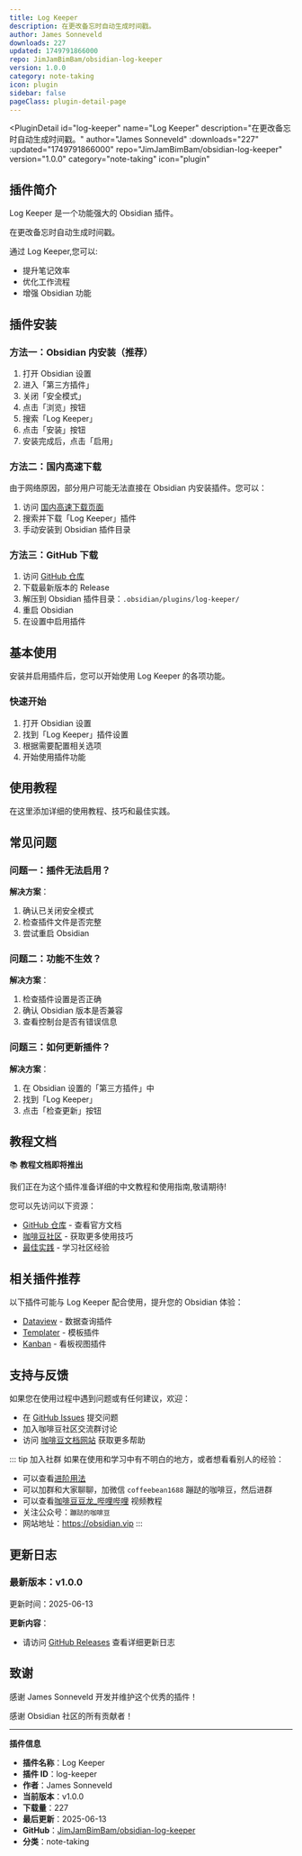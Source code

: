 ```yaml
---
title: Log Keeper
description: 在更改备忘时自动生成时间戳。
author: James Sonneveld
downloads: 227
updated: 1749791866000
repo: JimJamBimBam/obsidian-log-keeper
version: 1.0.0
category: note-taking
icon: plugin
sidebar: false
pageClass: plugin-detail-page
---
```


<PluginDetail
  id="log-keeper"
  name="Log Keeper"
  description="在更改备忘时自动生成时间戳。"
  author="James Sonneveld"
  :downloads="227"
  :updated="1749791866000"
  repo="JimJamBimBam/obsidian-log-keeper"
  version="1.0.0"
  category="note-taking"
  icon="plugin"
>

<!-- AUTO_GENERATED_START -->
## 插件简介

Log Keeper 是一个功能强大的 Obsidian 插件。

在更改备忘时自动生成时间戳。

通过 Log Keeper,您可以:

- 提升笔记效率
- 优化工作流程
- 增强 Obsidian 功能

<!-- AUTO_GENERATED_END -->

<!-- AUTO_GENERATED_START -->
## 插件安装

### 方法一：Obsidian 内安装（推荐）

1. 打开 Obsidian 设置
2. 进入「第三方插件」
3. 关闭「安全模式」
4. 点击「浏览」按钮
5. 搜索「Log Keeper」
6. 点击「安装」按钮
7. 安装完成后，点击「启用」

### 方法二：国内高速下载

由于网络原因，部分用户可能无法直接在 Obsidian 内安装插件。您可以：

1. 访问 [国内高速下载页面](/zh/documentation/obsidian-plugins-download.html)
2. 搜索并下载「Log Keeper」插件
3. 手动安装到 Obsidian 插件目录

### 方法三：GitHub 下载

1. 访问 [GitHub 仓库](https://github.com/JimJamBimBam/obsidian-log-keeper)
2. 下载最新版本的 Release
3. 解压到 Obsidian 插件目录：`.obsidian/plugins/log-keeper/`
4. 重启 Obsidian
5. 在设置中启用插件

## 基本使用

安装并启用插件后，您可以开始使用 Log Keeper 的各项功能。

### 快速开始

1. 打开 Obsidian 设置
2. 找到「Log Keeper」插件设置
3. 根据需要配置相关选项
4. 开始使用插件功能

<!-- AUTO_GENERATED_END -->

<!-- CUSTOM_CONTENT_START:tutorial -->
## 使用教程

在这里添加详细的使用教程、技巧和最佳实践。

<!-- CUSTOM_CONTENT_END:tutorial -->

<!-- SHARED_CONTENT_START -->
## 常见问题

### 问题一：插件无法启用？

**解决方案**：
1. 确认已关闭安全模式
2. 检查插件文件是否完整
3. 尝试重启 Obsidian

### 问题二：功能不生效？

**解决方案**：
1. 检查插件设置是否正确
2. 确认 Obsidian 版本是否兼容
3. 查看控制台是否有错误信息

### 问题三：如何更新插件？

**解决方案**：
1. 在 Obsidian 设置的「第三方插件」中
2. 找到「Log Keeper」
3. 点击「检查更新」按钮

## 教程文档

📚 **教程文档即将推出**

我们正在为这个插件准备详细的中文教程和使用指南,敬请期待!

您可以先访问以下资源：
- [GitHub 仓库](https://github.com/JimJamBimBam/obsidian-log-keeper) - 查看官方文档
- [咖啡豆社区](/zh/bases/) - 获取更多使用技巧
- [最佳实践](/zh/best-practices/) - 学习社区经验

## 相关插件推荐

以下插件可能与 Log Keeper 配合使用，提升您的 Obsidian 体验：

- [Dataview](/zh/plugins/dataview.html) - 数据查询插件
- [Templater](/zh/plugins/templater-obsidian.html) - 模板插件
- [Kanban](/zh/plugins/obsidian-kanban.html) - 看板视图插件

## 支持与反馈

如果您在使用过程中遇到问题或有任何建议，欢迎：

- 在 [GitHub Issues](https://github.com/JimJamBimBam/obsidian-log-keeper/issues) 提交问题
- 加入咖啡豆社区交流群讨论
- 访问 [咖啡豆文档网站](https://obsidian.vip) 获取更多帮助

::: tip 加入社群
如果在使用和学习中有不明白的地方，或者想看看别人的经验：
- 可以查看[进阶用法](/zh/advanced)
- 可以加群和大家聊聊，加微信 `coffeebean1688` 蹦跶的咖啡豆，然后进群
- 可以查看[咖啡豆豆龙_哔哩哔哩](https://space.bilibili.com/618777356) 视频教程
- 关注公众号：`蹦跶的咖啡豆`
- 网站地址：https://obsidian.vip
:::
<!-- SHARED_CONTENT_END -->

<!-- AUTO_GENERATED_START -->
## 更新日志

### 最新版本：v1.0.0

更新时间：2025-06-13

**更新内容**：
- 请访问 [GitHub Releases](https://github.com/JimJamBimBam/obsidian-log-keeper/releases) 查看详细更新日志

## 致谢

感谢 James Sonneveld 开发并维护这个优秀的插件！

感谢 Obsidian 社区的所有贡献者！

---

**插件信息**
- **插件名称**：Log Keeper
- **插件 ID**：log-keeper
- **作者**：James Sonneveld
- **当前版本**：v1.0.0
- **下载量**：227
- **最后更新**：2025-06-13
- **GitHub**：[JimJamBimBam/obsidian-log-keeper](https://github.com/JimJamBimBam/obsidian-log-keeper)
- **分类**：note-taking
<!-- AUTO_GENERATED_END -->

</PluginDetail>

